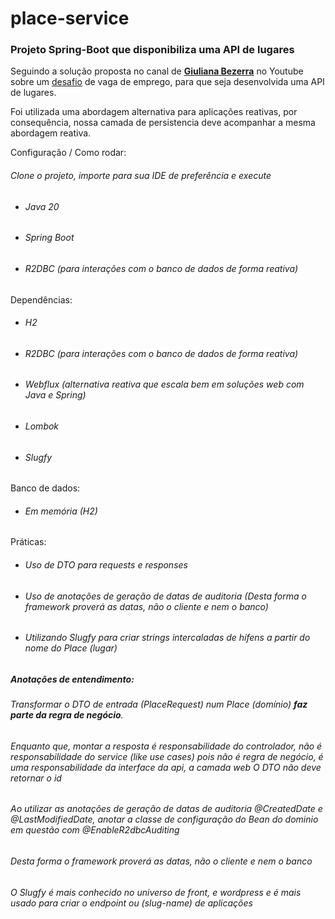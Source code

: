 # place-service
### Projeto Spring-Boot que disponibiliza uma API de lugares

Seguindo a solução proposta no canal de **[Giuliana Bezerra](https://www.youtube.com/@giulianabezerra)** no Youtube sobre 
um [desafio](https://github.com/RocketBus/quero-ser-clickbus/tree/master/testes/backend-developer) de vaga de emprego,
para que seja desenvolvida uma API de lugares. 

Foi utilizada uma abordagem alternativa para aplicações reativas,
por consequência, nossa camada de persistencia deve acompanhar a mesma abordagem reativa.

Configuração / Como rodar:
###### Clone o projeto, importe para sua IDE de preferência e execute
* ###### Java 20
* ###### Spring Boot
* ###### R2DBC (para interações com o banco de dados de forma reativa)

Dependências:
* ###### H2
* ###### R2DBC (para interações com o banco de dados de forma reativa)
* ###### Webflux (alternativa reativa que escala bem em soluções web com Java e Spring)
* ###### Lombok
* ###### Slugfy
Banco de dados:
* ###### Em memória (H2)


Práticas:

* ###### Uso de DTO para requests e responses
* ###### Uso de anotações de geração de datas de auditoria (Desta forma o framework proverá as datas, não o cliente e nem o banco)
* ###### Utilizando Slugfy para criar strings intercaladas de hífens a partir do nome do Place (lugar)

##### Anotações de entendimento:
###### Transformar o DTO de entrada (PlaceRequest) num Place (domínio) **faz parte da regra de negócio**. 
###### Enquanto que, montar a resposta é responsabilidade do controlador, não é responsabilidade do service (like use cases) pois não é regra de negócio, é uma responsabilidade da interface da api, a camada web O DTO não deve retornar o id
###### Ao utilizar as anotações de geração de datas de auditoria  @CreatedDate e @LastModifiedDate, anotar a classe de configuração do Bean do dominio em questão com @EnableR2dbcAuditing
###### Desta forma o framework proverá as datas, não o cliente e nem o banco
###### O Slugfy é mais conhecido no universo de front, e wordpress e é mais usado para criar o endpoint ou (slug-name) de aplicações